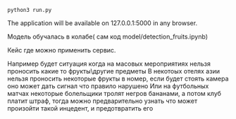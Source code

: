 

<code>python3 run.py</code>

The application will be available on 127.0.0.1:5000 in any browser.

Модель обучалась в колабе( сам код model/detection_fruits.ipynb)



Кейс где можно применить сервис.

Например  будет ситуация когда на масовых мероприятиях нельзя проносить какие то фрукты\другие предметы
В некотоых отелях азии нельзя проносить некоторые фрукты в номер, если будет стоять камера оно может дать сигнал что правило нарушено
Или на футбольных матчах некоторые болельщики тролят негров бананами, а потом клуб платит штраф, тогда можно предварительно узнать что может 
произойти такой инцедент, и предотвратить его
